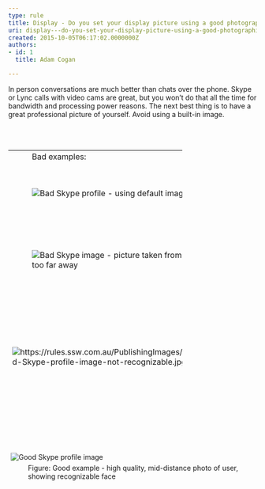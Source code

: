 ```yaml
---
type: rule
title: Display - Do you set your display picture using a good photographic image of yourself?
uri: display---do-you-set-your-display-picture-using-a-good-photographic-image-of-yourself
created: 2015-10-05T06:17:02.0000000Z
authors:
- id: 1
  title: Adam Cogan

---
```




<span class='intro'> ​In person conversations are much better than chats over the phone. Skype or Lync calls with video cams are great, but you won’t do that all the time for bandwidth and processing power reasons. The next best thing is to have a great professional picture of yourself. Avoid using a built-in image. </span>

​​<br><br>
<table cellspacing="0" class=" " style="width&#58;70%;height&#58;574px;"><tbody><tr><td style="width&#58;150px;"><dd>​​​Bad examples&#58;​​​</dd></td><td>​Reason&#58;&#160;<br></td></tr><tr><td style="width&#58;150px;height&#58;123px;"><dd><img src="/PublishingImages/Bad-Skype-profile-image-default.jpg" alt="Bad Skype profile  - using default image" />​</dd></td><td style="height&#58;123px;"><dd class="ssw15-rteElement-FigureNormal" style="text-align&#58;left;">
            1. Don't use&#160;default images that comes with Skype​​​​​</dd></td></tr><tr><td style="width&#58;150px;"><dd><img src="/PublishingImages/Bad-Skype-profile-image-too-far-away.jpg" alt="Bad Skype image - picture taken from too far away" /><br></dd></td><td><dd class="ssw15-rteElement-FigureNormal">​​​​2. ​Picture&#160;has been taken from&#160;too far away - user is not clearly visible.</dd></td></tr><tr><td style="width&#58;150px;">​<img src="/PublishingImages/Bad-Skype-profile-image-not-recognizable.jpg" alt="https&#58;//rules.ssw.com.au/PublishingImages/Bad-Skype-profile-image-not-recognizable.jpg" />​</td><td><dd class="ssw15-rteElement-FigureNormal">​​​3. You should be recognizable. Your face must not be obstructed with other objects or excessive head cover (e.g. ski mask)</dd></td></tr><tr><td style="width&#58;150px;">​<img src="/PublishingImages/Bad-Skype-profile-image-blurry.jpg" alt="Bad-Skype-profile-image-blurry" /></td><td><dd></dd><dd class="ssw15-rteElement-FigureNormal">​​​</dd><dd class="ssw15-rteElement-FigureNormal">4. Use high quality images - not blurred, pixelated, washed out or over-exposed images</dd><div><br></div></td></tr><tr><td rowspan="1" style="width&#58;150px;">​<img src="/PublishingImages/Bad-Skype-profile-use-image-of-yourself.jpg" alt="Bad-Skype-profile-use-image-of-yourself" style="margin&#58;5px;" /></td><td rowspan="1"><dd class="ssw15-rteElement-FigureNormal">​​​​5. You should use an actual photo of yourself,&#160;not a cartoon, object&#160;or family member(s)</dd></td></tr></tbody></table>​<br><img src="/PublishingImages/Good-Skype-profile-image.jpg" alt="Good Skype profile image" style="margin&#58;5px;" /><br><dd class="ssw15-rteElement-FigureGood">​​Figure&#58; Good example - high quality, mid-distance&#160;photo of user, showing recognizable face&#160;<br></dd>


